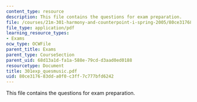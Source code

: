 ```yaml
---
content_type: resource
description: This file contains the questions for exam preparation.
file: /courses/21m-301-harmony-and-counterpoint-i-spring-2005/80ce317683dda0f0c3ff7c777bfd6242_301exp_quesmusic.pdf
file_type: application/pdf
learning_resource_types:
- Exams
ocw_type: OCWFile
parent_title: Exams
parent_type: CourseSection
parent_uid: 68d13a1d-fa1a-588e-79cd-d3aad0ed0188
resourcetype: Document
title: 301exp_quesmusic.pdf
uid: 80ce3176-83dd-a0f0-c3ff-7c777bfd6242
---
```

This file contains the questions for exam preparation.

